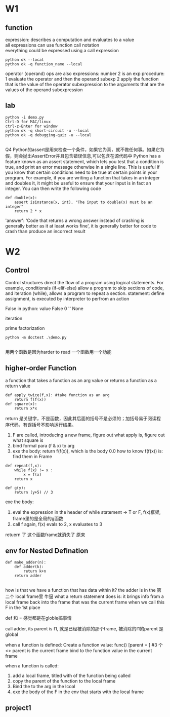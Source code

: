 # W1 
## function 
expression:  describes a computation and evaluates to a value  
all expressions can use function call notation  
everything could be expressed using a call expression  
```
python ok --local
python ok -q function_name --local
```

operator (operand) 
ops are also expressions: number 2 is an exp 
procedure: 
1 evaluate the operator and then the operand subexp 
2 apply the function that is the value of the operator subexpression to the arguments that are the values of the operand subexpression 

## lab 
```
python -i demo.py
Ctrl-D for MAC/linux
ctrl-z-Enter for window
python ok -q short-circuit -u --local
python ok -q debugging-quiz -u --local


```
Q4 
Python的assert是用来检查一个条件，如果它为真，就不做任何事。如果它为假，则会抛出AssertError并且包含错误信息,可以包含在源代码中
Python has a feature known as an assert statement, which lets you test that a condition is true, and print an error message otherwise in a single line. This is useful if you know that certain conditions need to be true at certain points in your program. For example, if you are writing a function that takes in an integer and doubles it, it might be useful to ensure that your input is in fact an integer. You can then write the following code

```
def double(x):
    assert isinstance(x, int), "The input to double(x) must be an integer"
    return 2 * x

```

'answer': 'Code that returns a wrong answer instead of crashing is generally better as it at least works fine',
it is generally better for code to crash than produce an incorrect result






# W2
## Control
Control structures direct the flow of a program using logical statements. 
For  example, conditionals (if-elif-else) allow a program to skip sections of code, and iteration (while), allows a program to repeat a section.
statement: define assignment, is executed by interpreter to perfrom an action 

False in python: value False 0 '' None 

iteration


prime factorization 
```
python -m doctest .\demo.py


```
用两个函数是因为harder to read 
一个函数用一个功能


## higher-order Function 
a function that 
takes a function as an arg value or 
returns a function as a return value 
```
def apply_twice(f,x): #take function as an arg 
    return f(f(x))
def square(x):
    return x*x

```
return 是关键字，不是函数，因此其后面的括号不是必须的；加括号易于阅读程序代码，有误括号不影响运行结果。
1. F are called, introducing a new frame, figure out what apply is, figure out what square is 
2. bind formal para (f & x) to arg 
3. exe the body: return f(f(x)), which is the body 0.0 
how to know f(f(x)) is: find them in Frame 


```
def repeat(f,x):
    while f(x) != x :
        x = f(x) 
    return x 

def g(y):
    return (y+5) // 3 
```


exe the body: 
1) eval the expression in the header of while statement -> T or F, f(x)框架, frame里的是全局的g函数
2) call f again, f(x) evals to 2, x evaluates to 3 


retuern 了 这个函数frame就消失了 原来

## env for Nested Defination
```
def make_adder(n):
    def adder(k):
        return k+n
    return adder


```
how is that we have a function that has data within it? 
the adder is in the 第二个 local frame里
牛逼
what a return statement does is: it brings info from a local frame back into the frame
that was the current frame when we call this F in the 1st place 

def 和 = 感觉都是在globle搞事情 

call adder, its parent is f1, 就是已经被消除的那个frame, 被消除的f1的parent 是global
 
when a function is defined:
Create a function value: func<name>(<formal para>) [parent = <parent>] #3 个 <>
parent is the current frame
bind <name> to the function value in the current frame 

when a function is called:
1. add a local frame, titled with <name> of the function being called 
2. copy the parent of the function to the local frame 
3. Bind the <formal para> to the arg in the lcoal 
4. exe the body of the F in the env that starts with the local frame 

    

    
    
    
    

    






















## project1 





